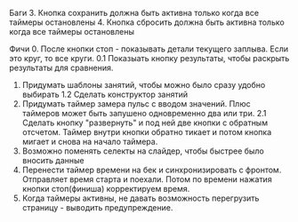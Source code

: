 Баги
3. Кнопка сохранить должна быть активна только когда все таймеры остановлены
4. Кнопка сбросить должна быть активна только когда все таймеры остановлены

Фичи
0. После кнопки стоп - показывать детали текущего заплыва. Если это круг, то все круги. 
   0.1 Показыать кнопку результаты, чтобы раскрыть результаты для сравнения. 
1. Придумать шаблоны занятий, чтобы можно было сразу удобно выбирать 
 1.2 Сделать конструктор занятий 
2. Придумать таймер замера пульс с вводом значений. Плюс таймеров может быть запушено одновременно два или три. 
   2.1 Сделать кнопку "развернуть" и под ней две кнопки с обратным отсчетом. Таймер внутри кнопки обратно тикает и потом кнопка мигает и снова на начало таймера. 
3. Возможно поменять селекты на слайдер, чтобы быстрее было вносить данные
4. Перенести таймер времени на бек и синхронизировать с фронтом. Отправляет время старта и поехали. Потом по времени нажатия кнопки стоп(финиша) корректируем время.
5. Когда таймеры активны, не давать возможность перегрузить страницу - выводить предупреждение. 